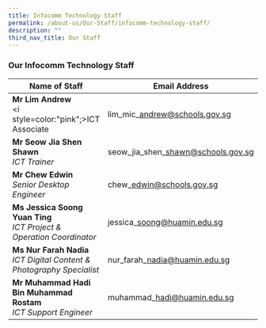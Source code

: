 ```yaml
---
title: Infocomm Technology Staff
permalink: /about-us/Our-Staff/infocomm-technology-staff/
description: ""
third_nav_title: Our Staff
---
```

### **Our Infocomm Technology Staff**


| Name of Staff | Email Address | 
| -------- | -------- |
| **Mr Lim Andrew** <br><i style=color:"pink";>ICT Associate     | lim\_mic\_andrew@schools.gov.sg     | 
|**Mr Seow Jia Shen Shawn**<br>*ICT Trainer*| seow\_jia\_shen\_shawn@schools.gov.sg|
|**Mr Chew Edwin**<br> *Senior Desktop Engineer*|chew\_edwin@schools.gov.sg
|**Ms Jessica Soong Yuan Ting**<br>*ICT Project & Operation Coordinator*|jessica\_soong@huamin.edu.sg|
|**Ms Nur Farah Nadia**<br>*ICT Digital Content & Photography Specialist*|nur\_farah\_nadia@huamin.edu.sg|
|**Mr Muhammad Hadi Bin Muhammad Rostam**<br>*ICT Support Engineer*|muhammad\_hadi@huamin.edu.sg|